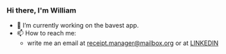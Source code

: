 ### Hi there, I'm William

- 🔭 I’m currently working on the bavest app.
- 📫 How to reach me:
  - write me an email at receipt.manager@mailbox.org or at [LINKEDIN](https://www.linkedin.com/in/william-todt-a2b55b1a0)
